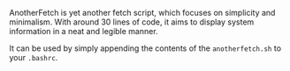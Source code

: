 AnotherFetch is yet another fetch script, which focuses on simplicity and minimalism. With around 30 lines of code, it aims to display system information in a neat and legible manner.

It can be used by simply appending the contents of the `anotherfetch.sh` to your `.bashrc`.
